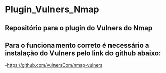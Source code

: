 # Plugin_Vulners_Nmap
## Repositório para o plugin do Vulners do Nmap
## Para o funcionamento correto é necessário a instalação do Vulners pelo link do github abaixo:
-https://github.com/vulnersCom/nmap-vulners
